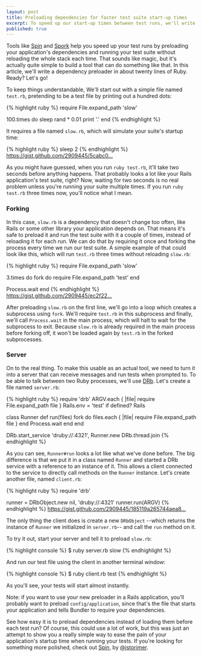 ```yaml
---
layout: post
title: Preloading dependencies for faster test suite start-up times
excerpt: To speed up our start-up times between test runs, we'll write a really simple dependency preloader in about twenty lines of Ruby.
published: true
---
```


Tools like [Spin](https://github.com/jstorimer/spin) and [Spork](https://github.com/sporkrb/spork) help you speed up your test runs by preloading your application's dependencies and running your test suite without reloading the whole stack each time. That sounds like magic, but it's actually quite simple to build a tool that can do something like that. In this article, we'll write a dependency preloader in about twenty lines of Ruby. Ready? Let's go!

To keep things understandable, We'll start out with a simple file named `test.rb`, pretending to be a test file by printing out a hundred dots:

{% highlight ruby %}
require File.expand_path 'slow'

100.times do
  sleep rand * 0.01
  print '.'
end
{% endhighlight %}

It requires a file named `slow.rb`, which will simulate your suite's startup time:

{% highlight ruby %}
sleep 2
{% endhighlight %}
<span class="small"><a href="https://gist.github.com/2909445/5cabc0559d3a3d9aad90721306bac4aa8f4cfa9b">https://gist.github.com/2909445/5cabc0…</a></span>

As you might have guessed, when you run `ruby test.rb`, it'll take two seconds before anything happens. That probably looks a lot like your Rails application's test suite, right? Now, waiting for two seconds is no real problem unless you're running your suite multiple times. If you run `ruby test.rb` three times now, you'll notice what I mean. 

### Forking

In this case, `slow.rb` is a dependency that doesn't change too often, like Rails or some other library your application depends on. That means it's safe to preload it and run the test suite with it a couple of times, instead of reloading it for each run. We can do that by requiring it once and forking the process every time we run our test suite. A simple example of that could look like this, which will run `test.rb` three times without reloading `slow.rb`:

{% highlight ruby %}
require File.expand_path 'slow'

3.times do 
  fork do 
    require File.expand_path 'test'
  end

  Process.wait
end
{% endhighlight %}
<span class="small"><a href="https://gist.github.com/2909445/ec2f2245bb8b8ee411723f02eccaa0e9c1e65f30">https://gist.github.com/2909445/ec2f22…</a></span>

After preloading `slow.rb` on the first line, we'll go into a loop which creates a subprocess using `fork`. We'll require `test.rb` in this subprocess and finally, we'll call `Process.wait` in the main process, which will halt to wait for the subprocess to exit. Because `slow.rb` is already required in the main process before forking off, it won't be loaded again by `test.rb` in the forked subprocesses.

### Server

On to the real thing. To make this usable as an actual tool, we need to turn it into a server that can receive messages and run tests when prompted to. To be able to talk between two Ruby processes, we'll use [DRb](http://www.ruby-doc.org/stdlib-1.9.3/libdoc/drb/rdoc/DRb.html). Let's create a file named `server.rb`:

{% highlight ruby %}
require 'drb'
ARGV.each { |file| require File.expand_path file }
Rails.env = 'test' if defined? Rails 

class Runner
  def run(files)
    fork do
      files.each { |file| require File.expand_path file }
    end
    Process.wait
  end
end

DRb.start_service 'druby://:4321', Runner.new
DRb.thread.join
{% endhighlight %}

As you can see, `Runner#run` looks a lot like what we've done before. The big difference is that we put it in a class named `Runner` and started a DRb service with a reference to an instance of it. This allows a client connected to the service to directly call methods on the `Runner` instance. Let's create another file, named `client.rb`:

{% highlight ruby %}
require 'drb'

runner = DRbObject.new nil, 'druby://:4321'
runner.run(ARGV)
{% endhighlight %}
<span class="small"><a href="https://gist.github.com/2909445/185119a265744aea8d69a1df2fc60fdd7a97164b">https://gist.github.com/2909445/185119a265744aea8…</a></span>


The only thing the client does is create a new `DRbObject` --which returns the instance of `Runner` we initialized in `server.rb`-- and call the `run` method on it.

To try it out, start your server and tell it to preload `slow.rb`:

{% highlight console %}
$ ruby server.rb slow
{% endhighlight %}

And run our test file using the client in another terminal window:

{% highlight console %}
$ ruby client.rb test
{% endhighlight %}

As you'll see, your tests will start almost instantly.

Note: if you want to use your new preloader in a Rails application, you'll probably want to preload `config/application`, since that's the file that starts your application and tells Bundler to require your dependencies.

See how easy it is to preload dependencies instead of loading them before each test run? Of course, this could use a lot of work, but this was just an attempt to show you a really simple way to ease the pain of your application's startup time when running your tests. If you're looking for something more polished, check out [Spin](https://github.com/jstorimer/spin), by [@jstorimer](http://twitter.com/jstorimer "Jesse Storimer").
